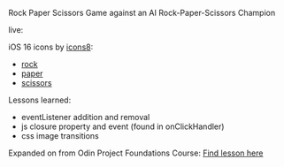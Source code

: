 Rock Paper Scissors Game against an AI Rock-Paper-Scissors Champion

live: 

iOS 16 icons by [icons8](https://icons8.com):
- [rock](https://icons8.com/icon/37409/rock)
- [paper](https://icons8.com/icon/6552/paper)
- [scissors](https://icons8.com/icon/37828/scissors)

Lessons learned:
- eventListener addition and removal
- js closure property and event (found in onClickHandler)
- css image transitions

Expanded on from Odin Project Foundations Course: [Find lesson here](https://www.theodinproject.com/lessons/foundations-revisiting-rock-paper-scissors)
